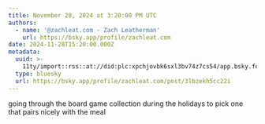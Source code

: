 ```yaml
---
title: November 28, 2024 at 3:20:00 PM UTC
authors:
  - name: '@zachleat.com - Zach Leatherman'
    url: https://bsky.app/profile/zachleat.com
date: 2024-11-28T15:20:00.000Z
metadata:
  uuid: >-
    11ty/import::rss::at://did:plc:xpchjovbk6sxl3bv74z7cs54/app.bsky.feed.post/3lbzekh5cc22i
  type: bluesky
  url: https://bsky.app/profile/zachleat.com/post/3lbzekh5cc22i
---
```

going through the board game collection during the holidays to pick one that pairs nicely with the meal